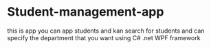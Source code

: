 # Student-management-app
this is app you can app students and kan search for students and can specify the department that you want using C# .net WPF framework
